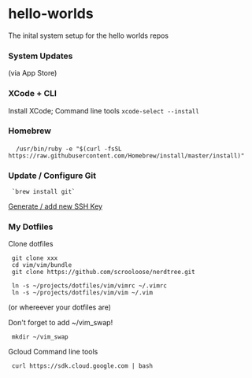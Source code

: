 hello-worlds
============

The inital system setup for the hello worlds repos 

### System Updates
(via App Store)

### XCode + CLI
Install XCode; Command line tools
     `xcode-select --install`

### Homebrew
     `/usr/bin/ruby -e "$(curl -fsSL https://raw.githubusercontent.com/Homebrew/install/master/install)"`
     


### Update / Configure Git
     `brew install git`
[Generate / add new SSH Key](https://help.github.com/articles/generating-a-new-ssh-key-and-adding-it-to-the-ssh-agent/)


### My Dotfiles 
Clone dotfiles

     git clone xxx
     cd vim/vim/bundle
     git clone https://github.com/scrooloose/nerdtree.git

     ln -s ~/projects/dotfiles/vim/vimrc ~/.vimrc
     ln -s ~/projects/dotfiles/vim/vim ~/.vim

(or whereever your dotfiles are)

Don't forget to add ~/vim_swap! 

     mkdir ~/vim_swap
     
Gcloud Command line tools
     
     curl https://sdk.cloud.google.com | bash
